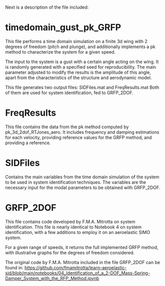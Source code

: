 Next is a description of the file included:

# timedomain_gust_pk_GRFP 

This file performs a time domain simulation on a finite 3d wing with 2 degrees of freedom (pitch and plunge), and additionally implements a pk method to characterize the system for a given speed.

The input to the system is a gust with a certain angle acting on the wing. It is randomly generated with a specified seed for reproducibility. The main parameter adjusted to modify the results is the amplitude of this angle, apart from the characteristics of the structure and aerodynamic model. 

This file generates two output files: SIDFiles.mat and FreqResults.mat 
Both of them are used for system identification, fed to GRFP_2DOF.

# FreqResults

This file contains the data from the pk method computed by pk_3d_2dof_RTJones_aero. It includes frequency and damping estimations for each velocity, providing reference values for the GRFP method, and providing a reference.


# SIDFiles
Contains the main variables from the time domain simulation of the system to be used in system identification techniques. The variables are the necessary input for the modal parameters to be obtained with GRFP_2DOF.

# GRFP_2DOF 
This file contains code developed by F.M.A. Mitrotta on system identification. This  file is nearly identical to Notebook 4 on system identification, with a few additions to employ it on an aeroelastic SIMO system.

For a given range of speeds, it returns the full implemented GRFP method, with illustrative graphs for the degrees of freedom considered.

The original code by F.M.A. Mitrotta included in the file GRFP_2DOF can be found in:
https://github.com/fmamitrotta/learn-aeroelastic-sid/blob/main/notebooks/04_Identification_of_a_2-DOF_Mass-Spring-Damper_System_with_the_RFP_Method.ipynb
